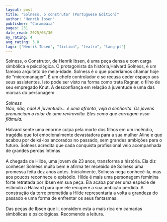 ```yaml
---
layout: post
title: "Solness, o construtor (Portuguese Edition)"
author: "Henrik Ibsen"
publisher: "Carambaia"
pages: 231
date_read: 2025/03/30
my_rating: 4
avg_rating: 3.8
tags: ["Henrik Ibsen", "fiction", "teatro", "lang-pt"]
---
```


Solness, o Construtor, de Henrik Ibsen, é uma peça densa e com carga simbólica e psicológica. O protagonista da história,Halvard Solness, é um famoso arquiteto de meia-idade. Solness é o que poderíamos chamar hoje de "micromanager". É um chefe controlador e se recusa ceder espaço aos seus assistentes. Isto pode ser visto na forma como trata Ragnar, o filho de seu empregado Knut. A desconfiança em relação à juventude é uma das marcas do personagem:<br/><i><br/>Solness <br/>Não, não, não! A juventude… é uma afronta, veja a senhorita. Os jovens prenunciam o raiar de uma reviravolta. Eles como que carregam essa flâmula.</i><br/><br/>Halvard sente uma enorme culpa pela morte dos filhos em um incêndio, tragédia que foi emocionalmente devastadora para a sua mulher Aline e que acabou por deixá-los ancorados no passado, sem grandes ambições para o futuro. Solness acredita que cada conquista profissional veio acompanhada de grandes perdas íntimas.<br/><br/>A chegada de Hilde, uma jovem de 23 anos, transforma a história. Ela diz conhecer Solness muito bem e afirma ter recebido de Solness uma promessa feita dez anos antes. Inicialmente, Solness nega conhecê-la, mas aos poucos reconhece o episódio. Hilde é mais uma personagem feminina forte retratada por Ibsen em sua peça. Ela acaba por ser uma espécie de estímulo a Halvard para que ele recupere a sua ambição perdida. A construção da torre prometida a Hilde representaria a volta a grandeza do passado e uma forma de enfrentar os seus fantasmas.<br/><br/>Das peças de Ibsen que li, considero esta a mais rica em camadas simbólicas e psicológicas. Recomendo a leitura.

